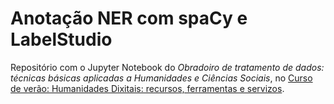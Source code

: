# Anotação NER com spaCy e LabelStudio

Repositório com o Jupyter Notebook do *Obradoiro de tratamento de dados: técnicas básicas aplicadas a Humanidades e Ciências Sociais*, no [Curso de verão: Humanidades Dixitais: recursos, ferramentas e servizos](https://ilg.usc.gal/es/curso-veran-humanidades-dixitais-2024).
